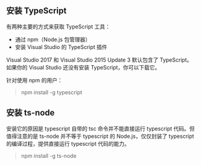 ## 安装 TypeScript

有两种主要的方式来获取 TypeScript 工具：

- 通过 npm（Node.js 包管理器）
- 安装 Visual Studio 的 TypeScript 插件

Visual Studio 2017 和 Visual Studio 2015 Update 3 默认包含了 TypeScript。如果你的 Visual Studio 还没有安装 TypeScript，你可以下载它。

针对使用 npm 的用户：

> npm install -g typescript

## 安装 ts-node

安装它的原因是 typescript 自带的 tsc 命令并不能直接运行 typescript 代码。但值得注意的是 ts-node 并不等于 typescript 的 Node.js，仅仅封装了 typescript 的编译过程，提供直接运行 typescript 代码的能力。

> npm install -g ts-node
